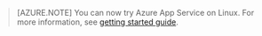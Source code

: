 > [AZURE.NOTE] You can now try Azure App Service on Linux. For more information, see [getting started guide](../articles/app-service/app-service-linux-readme.md).
